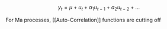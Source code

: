 $$
y_{t} = \mu + u_{t} + \alpha_{1}u_{t-1} + a_{2}u_{t-2} + \dots
$$

For Ma processes, 
[[Auto-Correlation]] functions are cutting off